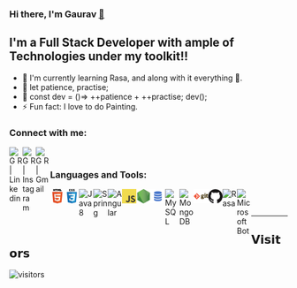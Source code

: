 ### Hi there, I'm Gaurav [👋](https://media1.tenor.com/images/b9371273ae94a946e92074d1b9696680/tenor.gif?itemid=10897308)

## I'm a Full Stack Developer with ample of Technologies under my toolkit!!

- 🌱 I'm currently learning Rasa, and along with it everything 🤣.
- 🥅 let patience, practise;
- 🌱 const dev = ()=> ++patience + ++practise; dev();
- ⚡ Fun fact: I love to do Painting.

### Connect with me:

<a href="https://www.linkedin.com/in/gaurav-gupta-871042159/">
    <img align="left" alt="G R | Linkedin" width="24px" src="https://image.flaticon.com/icons/png/512/61/61109.png" />
  </a>
  <a href="https://www.instagram.com/_gaurav__g_u_p_t_a/">
    <img align="left" alt="G R | Instagram" width="24px" src="https://upload.wikimedia.org/wikipedia/commons/thumb/a/a5/Instagram_icon.png/600px-Instagram_icon.png" />
  </a>
  <a href="mailto:gauravit1996@gmail.com">
    <img align="left" alt="G R | Gmail" width="26px" src="https://cdn2.iconfinder.com/data/icons/social-icons-circular-color/512/gmail-512.png" />
  </a>

<br />

### Languages and Tools:

<img align="left" alt="HTML5" width="26px" src="https://raw.githubusercontent.com/github/explore/80688e429a7d4ef2fca1e82350fe8e3517d3494d/topics/html/html.png" />
<img align="left" alt="CSS3" width="26px" src="https://raw.githubusercontent.com/github/explore/80688e429a7d4ef2fca1e82350fe8e3517d3494d/topics/css/css.png" />
<img align="left" alt="Java 8" width="26px" src="https://icon-library.com/images/java-icon-image/java-icon-image-0.jpg" />
<img align="left" alt="Spring" width="26px" src="https://miro.medium.com/max/624/1*dwa1SCG85BAzQttURVUvrA.png" />
<img align="left" alt="Angular" width="26px" src="https://cdn.worldvectorlogo.com/logos/angular-icon-1.svg" />
<img align="left" alt="JavaScript" width="26px" src="https://raw.githubusercontent.com/github/explore/80688e429a7d4ef2fca1e82350fe8e3517d3494d/topics/javascript/javascript.png" />
<img align="left" alt="Node.js" width="26px" src="https://raw.githubusercontent.com/github/explore/80688e429a7d4ef2fca1e82350fe8e3517d3494d/topics/nodejs/nodejs.png" />
<img align="left" alt="SQL" width="26px" src="https://raw.githubusercontent.com/github/explore/80688e429a7d4ef2fca1e82350fe8e3517d3494d/topics/sql/sql.png" />
<img align="left" alt="MySQL" width="26px" src="https://icons-for-free.com/iconfiles/png/512/development+logo+mysql+icon-1320184807686758112.png" />
<img align="left" alt="MongoDB" width="26px" src="https://img.icons8.com/color/452/mongodb.png" />
<img align="left" alt="Git" width="26px" src="https://raw.githubusercontent.com/github/explore/80688e429a7d4ef2fca1e82350fe8e3517d3494d/topics/git/git.png" />
<img align="left" alt="GitHub" width="26px" src="https://raw.githubusercontent.com/github/explore/78df643247d429f6cc873026c0622819ad797942/topics/github/github.png" />
<img align="left" alt="Rasa" width="26px" src="https://www.spaceo.ca/wp-content/uploads/2019/12/rasa-framework.png" />
<img align="left" alt="Microsoft Bot" width="26px" src="https://www.cedextech.com/assets/build/images/azure-bot-service.png" />

<br />
<br />

---

## 𝗩𝗶𝘀𝗶𝘁𝗼𝗿𝘀

![visitors](https://visitor-badge.glitch.me/badge?page_id=GauravGuptaDeveloper.GauravGuptaDeveloper)

